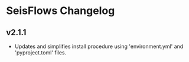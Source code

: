 # SeisFlows Changelog

## v2.1.1

- Updates and simplifies install procedure using 'environment.yml' and 
  'pyproject.toml' files. 

